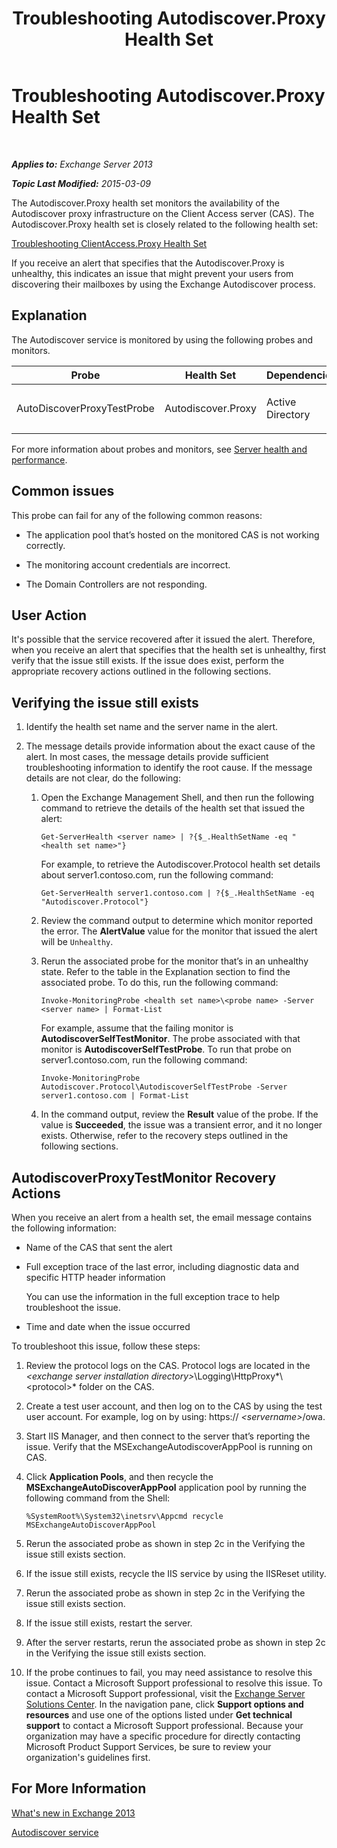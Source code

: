 ﻿---
title: Troubleshooting Autodiscover.Proxy Health Set
TOCTitle: Troubleshooting Autodiscover.Proxy Health Set
ms:assetid: b6a817cf-0b85-4620-adb7-cc3616c11268
ms:mtpsurl: https://technet.microsoft.com/en-us/library/ms.exch.scom.autodiscover.proxy(v=EXCHG.150)
ms:contentKeyID: 49720876
ms.date: 10/08/2015
mtps_version: v=EXCHG.150
---

<div data-xmlns="http://www.w3.org/1999/xhtml">

<div class="topic" data-xmlns="http://www.w3.org/1999/xhtml" data-msxsl="urn:schemas-microsoft-com:xslt" data-cs="http://msdn.microsoft.com/en-us/">

<div data-asp="http://msdn2.microsoft.com/asp">

# Troubleshooting Autodiscover.Proxy Health Set

</div>

<div id="mainSection">

<div id="mainBody">

<span> </span>

_**Applies to:** Exchange Server 2013_

_**Topic Last Modified:** 2015-03-09_

The Autodiscover.Proxy health set monitors the availability of the Autodiscover proxy infrastructure on the Client Access server (CAS). The Autodiscover.Proxy health set is closely related to the following health set:

[Troubleshooting ClientAccess.Proxy Health Set](troubleshooting-clientaccess-proxy-health-set.md)

If you receive an alert that specifies that the Autodiscover.Proxy is unhealthy, this indicates an issue that might prevent your users from discovering their mailboxes by using the Exchange Autodiscover process.

<span id="EXP"></span>

<div>

## Explanation

The Autodiscover service is monitored by using the following probes and monitors.


<table>
<colgroup>
<col style="width: 25%" />
<col style="width: 25%" />
<col style="width: 25%" />
<col style="width: 25%" />
</colgroup>
<thead>
<tr class="header">
<th>Probe</th>
<th>Health Set</th>
<th>Dependencies</th>
<th>Associated Monitors</th>
</tr>
</thead>
<tbody>
<tr class="odd">
<td><p>AutoDiscoverProxyTestProbe</p></td>
<td><p>Autodiscover.Proxy</p></td>
<td><p>Active Directory</p></td>
<td><p>AutodiscoverProxyTestMonitor</p></td>
</tr>
</tbody>
</table>


For more information about probes and monitors, see [Server health and performance](https://technet.microsoft.com/en-us/library/jj150551\(v=exchg.150\)).

</div>

<div>

## Common issues

This probe can fail for any of the following common reasons:

  - The application pool that’s hosted on the monitored CAS is not working correctly.

  - The monitoring account credentials are incorrect.

  - The Domain Controllers are not responding.

</div>

<div>

## User Action

It's possible that the service recovered after it issued the alert. Therefore, when you receive an alert that specifies that the health set is unhealthy, first verify that the issue still exists. If the issue does exist, perform the appropriate recovery actions outlined in the following sections.

<span id="verify"></span>

<div>

## Verifying the issue still exists

1.  Identify the health set name and the server name in the alert.

2.  The message details provide information about the exact cause of the alert. In most cases, the message details provide sufficient troubleshooting information to identify the root cause. If the message details are not clear, do the following:
    
    1.  Open the Exchange Management Shell, and then run the following command to retrieve the details of the health set that issued the alert:
        
            Get-ServerHealth <server name> | ?{$_.HealthSetName -eq "<health set name>"}
        
        For example, to retrieve the Autodiscover.Protocol health set details about server1.contoso.com, run the following command:
        
            Get-ServerHealth server1.contoso.com | ?{$_.HealthSetName -eq "Autodiscover.Protocol"}
    
    2.  Review the command output to determine which monitor reported the error. The **AlertValue** value for the monitor that issued the alert will be `Unhealthy`.
    
    3.  Rerun the associated probe for the monitor that’s in an unhealthy state. Refer to the table in the Explanation section to find the associated probe. To do this, run the following command:
        
            Invoke-MonitoringProbe <health set name>\<probe name> -Server <server name> | Format-List
        
        For example, assume that the failing monitor is **AutodiscoverSelfTestMonitor**. The probe associated with that monitor is **AutodiscoverSelfTestProbe**. To run that probe on server1.contoso.com, run the following command:
        
            Invoke-MonitoringProbe Autodiscover.Protocol\AutodiscoverSelfTestProbe -Server server1.contoso.com | Format-List
    
    4.  In the command output, review the **Result** value of the probe. If the value is **Succeeded**, the issue was a transient error, and it no longer exists. Otherwise, refer to the recovery steps outlined in the following sections.

</div>

<span id="TestMonitors"></span>

<div>

## AutodiscoverProxyTestMonitor Recovery Actions

When you receive an alert from a health set, the email message contains the following information:

  - Name of the CAS that sent the alert

  - Full exception trace of the last error, including diagnostic data and specific HTTP header information
    
    You can use the information in the full exception trace to help troubleshoot the issue.

  - Time and date when the issue occurred

To troubleshoot this issue, follow these steps:

1.  Review the protocol logs on the CAS. Protocol logs are located in the *\<exchange server installation directory\>*\\Logging\\HttpProxy*\\\<protocol\>* folder on the CAS.

2.  Create a test user account, and then log on to the CAS by using the test user account. For example, log on by using: https:// *\<servername\>*/owa.

3.  Start IIS Manager, and then connect to the server that’s reporting the issue. Verify that the MSExchangeAutodiscoverAppPool is running on CAS.

4.  Click **Application Pools**, and then recycle the **MSExchangeAutoDiscoverAppPool** application pool by running the following command from the Shell:
    
        %SystemRoot%\System32\inetsrv\Appcmd recycle MSExchangeAutoDiscoverAppPool

5.  Rerun the associated probe as shown in step 2c in the Verifying the issue still exists section.

6.  If the issue still exists, recycle the IIS service by using the IISReset utility.

7.  Rerun the associated probe as shown in step 2c in the Verifying the issue still exists section.

8.  If the issue still exists, restart the server.

9.  After the server restarts, rerun the associated probe as shown in step 2c in the Verifying the issue still exists section.

10. If the probe continues to fail, you may need assistance to resolve this issue. Contact a Microsoft Support professional to resolve this issue. To contact a Microsoft Support professional, visit the [Exchange Server Solutions Center](http://go.microsoft.com/fwlink/p/?linkid=180809). In the navigation pane, click **Support options and resources** and use one of the options listed under **Get technical support** to contact a Microsoft Support professional. Because your organization may have a specific procedure for directly contacting Microsoft Product Support Services, be sure to review your organization's guidelines first.

</div>

</div>

<div>

## For More Information

[What's new in Exchange 2013](https://technet.microsoft.com/en-us/library/jj150540\(v=exchg.150\))

[Autodiscover service](https://technet.microsoft.com/en-us/library/bb124251\(v=exchg.150\))

</div>

</div>

<span> </span>

</div>

</div>

</div>

